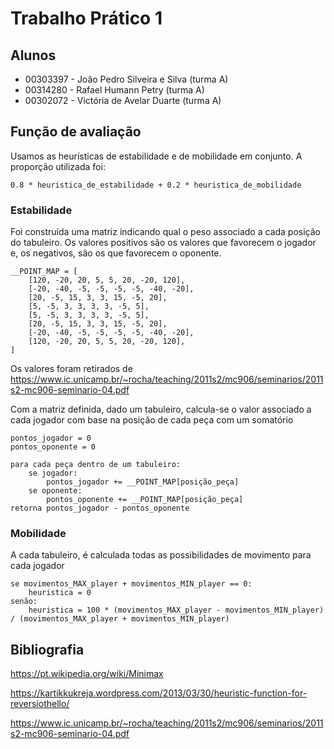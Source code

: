 # Trabalho Prático 1
## Alunos
* 00303397 - João Pedro Silveira e Silva (turma A)
* 00314280 - Rafael Humann Petry (turma A)
* 00302072 - Victória de Avelar Duarte (turma A)

## Função de avaliação
Usamos as heurísticas de estabilidade e de mobilidade em conjunto. 
A proporção utilizada foi:

`0.8 * heuristica_de_estabilidade + 0.2 * heuristica_de_mobilidade`

### Estabilidade
Foi construída uma matriz indicando qual o peso associado a cada posição do
tabuleiro. Os valores positivos são os valores que favorecem o jogador e, os 
negativos, são os que favorecem o oponente.
```
__POINT_MAP = [
    [120, -20, 20, 5, 5, 20, -20, 120],
    [-20, -40, -5, -5, -5, -5, -40, -20],
    [20, -5, 15, 3, 3, 15, -5, 20],
    [5, -5, 3, 3, 3, 3, -5, 5],
    [5, -5, 3, 3, 3, 3, -5, 5],
    [20, -5, 15, 3, 3, 15, -5, 20],
    [-20, -40, -5, -5, -5, -5, -40, -20],
    [120, -20, 20, 5, 5, 20, -20, 120],
]
```
Os valores foram retirados de https://www.ic.unicamp.br/~rocha/teaching/2011s2/mc906/seminarios/2011s2-mc906-seminario-04.pdf

Com a matriz definida, dado um tabuleiro, calcula-se o valor associado a 
cada jogador com base na posição de cada peça com um somatório

```
pontos_jogador = 0
pontos_oponente = 0

para cada peça dentro de um tabuleiro:
    se jogador:
        pontos_jogador += __POINT_MAP[posição_peça]
    se oponente:
        pontos_oponente += __POINT_MAP[posição_peça]
retorna pontos_jogador - pontos_oponente
```

### Mobilidade
A cada tabuleiro, é calculada todas as possibilidades de movimento para cada 
jogador
```
se movimentos_MAX_player + movimentos_MIN_player == 0:
	heuristica = 0
senão:
	heuristica = 100 * (movimentos_MAX_player - movimentos_MIN_player) / (movimentos_MAX_player + movimentos_MIN_player)
```

## Bibliografia
https://pt.wikipedia.org/wiki/Minimax

https://kartikkukreja.wordpress.com/2013/03/30/heuristic-function-for-reversiothello/

https://www.ic.unicamp.br/~rocha/teaching/2011s2/mc906/seminarios/2011s2-mc906-seminario-04.pdf